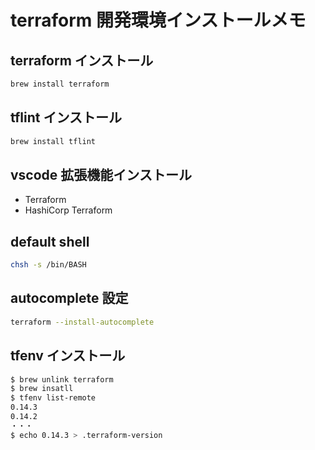 # terraform 開発環境インストールメモ

## terraform インストール

```bash
brew install terraform
```

## tflint インストール

```bash
brew install tflint
```

## vscode 拡張機能インストール

- Terraform
- HashiCorp Terraform

## default shell

```bash
chsh -s /bin/BASH
```

## autocomplete 設定

```bash
terraform --install-autocomplete
```

## tfenv インストール

```bash
$ brew unlink terraform
$ brew insatll
$ tfenv list-remote
0.14.3
0.14.2
・・・
$ echo 0.14.3 > .terraform-version
```
